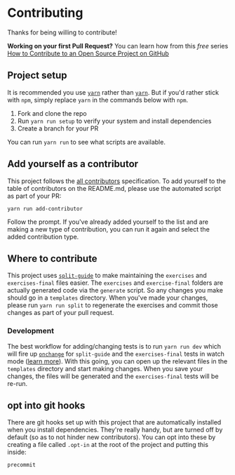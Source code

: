 # Contributing

Thanks for being willing to contribute!

**Working on your first Pull Request?** You can learn how from this *free* series
[How to Contribute to an Open Source Project on GitHub][egghead]

## Project setup

It is recommended you use [`yarn`](https://yarnpkg.com/) rather than [`yarn`](https://www.npmjs.com/). But if you'd
rather stick with `npm`, simply replace `yarn` in the commands below with `npm`.

1. Fork and clone the repo
2. Run `yarn run setup` to verify your system and install dependencies
3. Create a branch for your PR

You can run `yarn run` to see what scripts are available.

## Add yourself as a contributor

This project follows the [all contributors][all-contributors] specification. To add yourself to the table of
contributors on the README.md, please use the automated script as part of your PR:

```console
yarn run add-contributor
```

Follow the prompt. If you've already added yourself to the list and are making a new type of contribution, you can run
it again and select the added contribution type.

## Where to contribute

This project uses [`split-guide`](https://github.com/kentcdodds/split-guide) to make maintaining the `exercises` and
`exercises-final` files easier. The `exercises` and `exercise-final` folders are actually generated code via the
`generate` script. So any changes you make should go in a `templates` directory. When you've made your changes,
please run `yarn run split` to regenerate the exercises and commit those changes as part of your pull request.

### Development

The best workflow for adding/changing tests is to run `yarn run dev` which will fire up [`onchange`][onchange] for
`split-guide` and the `exercises-final` tests in watch mode ([learn more][jest-watch]). With this going, you can open up
the relevant files in the `templates` directory and start making changes. When you save your changes, the files will
be generated and the `exercises-final` tests will be re-run.

## opt into git hooks

There are git hooks set up with this project that are automatically installed when you install dependencies. They're
really handy, but are turned off by default (so as to not hinder new contributors). You can opt into these by creating
a file called `.opt-in` at the root of the project and putting this inside:

```
precommit
```

[egghead]: https://egghead.io/series/how-to-contribute-to-an-open-source-project-on-github
[all-contributors]: https://github.com/kentcdodds/all-contributors
[onchange]: https://npmjs.com/package/onchange
[jest-watch]: https://egghead.io/lessons/javascript-use-jest-s-interactive-watch-mode?pl=testing-javascript-with-jest-a36c4074
